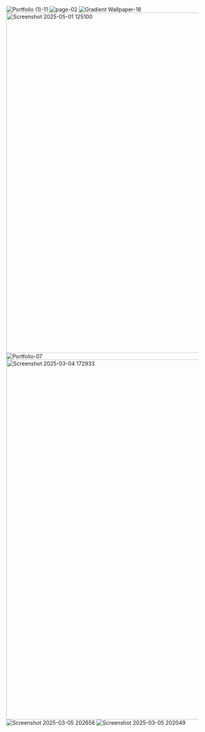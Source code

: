 ![Portfolio (1)-11](https://github.com/user-attachments/assets/113610c1-1684-423f-8936-802c901611e4)
![page-02](https://github.com/user-attachments/assets/276e3493-76ab-47bd-a9b9-9059b7a6b773)
![Gradient Wallpaper-18](https://github.com/user-attachments/assets/d2a0bad7-f282-4ad6-bc04-b9688bf03131)
<img width="893" alt="Screenshot 2025-05-01 125100" src="https://github.com/user-attachments/assets/2e5548e6-168d-46dd-82a0-1be73d8a583b" />
![Portfolio-07](https://github.com/user-attachments/assets/4bd97ac3-b955-4bc0-ac28-a7845f7db27b)
<img width="944" alt="Screenshot 2025-03-04 172933" src="https://github.com/user-attachments/assets/f0020c46-27d1-4577-acdc-ad3120a301bc" />
![Screenshot 2025-03-05 202656](https://github.com/user-attachments/assets/f1c0dd03-e79f-408e-8b3f-356ebd4c4f16)
![Screenshot 2025-03-05 202049](https://github.com/user-attachments/assets/a80ea176-78a9-46d3-bd9f-4f4e1490fd56)


















